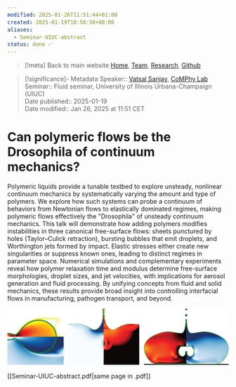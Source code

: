 ```yaml
---
modified: 2025-01-26T11:51:44+01:00
created: 2025-01-19T18:50:50+00:00
aliases:
  - Seminar-UIUC-abstract
status: done ✅
---
```

> [!meta] Back to main website
> [Home](https://comphy-lab.org/), [Team](https://comphy-lab.org/team), [Research](https://comphy-lab.org/research), [Github](https://github.com/comphy-lab)

> [!significance]- Metadata
> Speaker:: [Vatsal Sanjay](https://vatsalsanjay.com), [CoMPhy Lab](https://comphy-lab.org)
> Seminar:: Fluid seminar, University of Illinois Urbana-Champaign (UIUC)<br>
> Date published:: 2025-01-19<br>
> Date modified:: Jan 26, 2025 at 11:51 CET

# Can polymeric flows be the Drosophila of continuum mechanics?

Polymeric liquids provide a tunable testbed to explore unsteady, nonlinear continuum mechanics by systematically varying the amount and type of polymers. We explore how such systems can probe a continuum of behaviors from Newtonian flows to elastically dominated regimes, making polymeric flows effectively the "Drosophila" of unsteady continuum mechanics. This talk will demonstrate how adding polymers modifies instabilities in three canonical free-surface flows: sheets punctured by holes (Taylor–Culick retraction), bursting bubbles that emit droplets, and Worthington jets formed by impact. Elastic stresses either create new singularities or suppress known ones, leading to distinct regimes in parameter space. Numerical simulations and complementary experiments reveal how polymer relaxation time and modulus determine free-surface morphologies, droplet sizes, and jet velocities, with implications for aerosol generation and fluid processing. By unifying concepts from fluid and solid mechanics, these results provide broad insight into controlling interfacial flows in manufacturing, pathogen transport, and beyond.


![Singularities](_Media/20250119213726033_Seminar-UIUC-abstract.png)

[[Seminar-UIUC-abstract.pdf|same page in .pdf]]